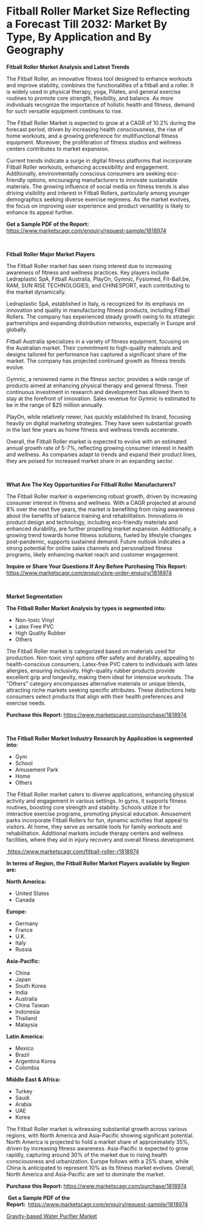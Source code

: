 <p><h1>Fitball Roller Market Size Reflecting a Forecast Till 2032: Market By Type, By Application and By Geography</h1></p><p><strong>Fitball Roller Market Analysis and Latest Trends</strong></p>
<p><p>The Fitball Roller, an innovative fitness tool designed to enhance workouts and improve stability, combines the functionalities of a fitball and a roller. It is widely used in physical therapy, yoga, Pilates, and general exercise routines to promote core strength, flexibility, and balance. As more individuals recognize the importance of holistic health and fitness, demand for such versatile equipment continues to rise.</p><p>The Fitball Roller Market is expected to grow at a CAGR of 10.2% during the forecast period, driven by increasing health consciousness, the rise of home workouts, and a growing preference for multifunctional fitness equipment. Moreover, the proliferation of fitness studios and wellness centers contributes to market expansion. </p><p>Current trends indicate a surge in digital fitness platforms that incorporate Fitball Roller workouts, enhancing accessibility and engagement. Additionally, environmentally conscious consumers are seeking eco-friendly options, encouraging manufacturers to innovate sustainable materials. The growing influence of social media on fitness trends is also driving visibility and interest in Fitball Rollers, particularly among younger demographics seeking diverse exercise regimens. As the market evolves, the focus on improving user experience and product versatility is likely to enhance its appeal further.</p></p>
<p><strong>Get a Sample PDF of the Report:&nbsp;</strong> <a href="https://www.marketscagr.com/enquiry/request-sample/1818974?utm_campaign=2235&utm_medium=2&utm_source=Github&utm_content=ia&utm_term=07022025&utm_id=fitball-roller">https://www.marketscagr.com/enquiry/request-sample/1818974</a></p>
<p>&nbsp;</p>
<p><strong>Fitball Roller Major Market Players</strong></p>
<p><p>The Fitball Roller market has seen rising interest due to increasing awareness of fitness and wellness practices. Key players include Ledraplastic SpA, Fitball Australia, PlayOn, Gymnic, Fysiomed, Fit-Ball.be, RAM, SUN RISE TECHNOLOGIES, and CHINESPORT, each contributing to the market dynamically.</p><p>Ledraplastic SpA, established in Italy, is recognized for its emphasis on innovation and quality in manufacturing fitness products, including Fitball Rollers. The company has experienced steady growth owing to its strategic partnerships and expanding distribution networks, especially in Europe and globally. </p><p>Fitball Australia specializes in a variety of fitness equipment, focusing on the Australian market. Their commitment to high-quality materials and designs tailored for performance has captured a significant share of the market. The company has projected continued growth as fitness trends evolve.</p><p>Gymnic, a renowned name in the fitness sector, provides a wide range of products aimed at enhancing physical therapy and general fitness. Their continuous investment in research and development has allowed them to stay at the forefront of innovation. Sales revenue for Gymnic is estimated to be in the range of $25 million annually.</p><p>PlayOn, while relatively newer, has quickly established its brand, focusing heavily on digital marketing strategies. They have seen substantial growth in the last few years as home fitness and wellness trends accelerate.</p><p>Overall, the Fitball Roller market is expected to evolve with an estimated annual growth rate of 5-7%, reflecting growing consumer interest in health and wellness. As companies adapt to trends and expand their product lines, they are poised for increased market share in an expanding sector.</p></p>
<p>&nbsp;</p>
<p><strong>What Are The Key Opportunities For Fitball Roller Manufacturers?</strong></p>
<p><p>The Fitball Roller market is experiencing robust growth, driven by increasing consumer interest in fitness and wellness. With a CAGR projected at around 8% over the next five years, the market is benefiting from rising awareness about the benefits of balance training and rehabilitation. Innovations in product design and technology, including eco-friendly materials and enhanced durability, are further propelling market expansion. Additionally, a growing trend towards home fitness solutions, fueled by lifestyle changes post-pandemic, supports sustained demand. Future outlook indicates a strong potential for online sales channels and personalized fitness programs, likely enhancing market reach and customer engagement.</p></p>
<p><strong>Inquire or Share Your Questions If Any Before Purchasing This Report:</strong> <a href="https://www.marketscagr.com/enquiry/pre-order-enquiry/1818974?utm_campaign=2235&utm_medium=2&utm_source=Github&utm_content=ia&utm_term=07022025&utm_id=fitball-roller">https://www.marketscagr.com/enquiry/pre-order-enquiry/1818974</a></p>
<p>&nbsp;</p>
<p><strong>Market Segmentation</strong></p>
<p><strong>The Fitball Roller Market Analysis by types is segmented into:</strong></p>
<p><ul><li>Non-toxic Vinyl</li><li>Latex Free PVC</li><li>High Quality Rubber</li><li>Others</li></ul></p>
<p><p>The Fitball Roller market is categorized based on materials used for production. Non-toxic vinyl options offer safety and durability, appealing to health-conscious consumers. Latex-free PVC caters to individuals with latex allergies, ensuring inclusivity. High-quality rubber products provide excellent grip and longevity, making them ideal for intensive workouts. The "Others" category encompasses alternative materials or unique blends, attracting niche markets seeking specific attributes. These distinctions help consumers select products that align with their health preferences and exercise needs.</p></p>
<p><strong>Purchase this Report:&nbsp;</strong><a href="https://www.marketscagr.com/purchase/1818974?utm_campaign=2235&utm_medium=2&utm_source=Github&utm_content=ia&utm_term=07022025&utm_id=fitball-roller">https://www.marketscagr.com/purchase/1818974</a></p>
<p>&nbsp;</p>
<p><strong>The Fitball Roller Market Industry Research by Application is segmented into:</strong></p>
<p><ul><li>Gym</li><li>School</li><li>Amusement Park</li><li>Home</li><li>Others</li></ul></p>
<p><p>The Fitball Roller market caters to diverse applications, enhancing physical activity and engagement in various settings. In gyms, it supports fitness routines, boosting core strength and stability. Schools utilize it for interactive exercise programs, promoting physical education. Amusement parks incorporate Fitball Rollers for fun, dynamic activities that appeal to visitors. At home, they serve as versatile tools for family workouts and rehabilitation. Additional markets include therapy centers and wellness facilities, where they aid in injury recovery and overall fitness development.</p></p>
<p><a href="https://www.marketscagr.com/fitball-roller-r1818974?utm_campaign=2235&utm_medium=2&utm_source=Github&utm_content=ia&utm_term=07022025&utm_id=fitball-roller">&nbsp;https://www.marketscagr.com/fitball-roller-r1818974</a></p>
<p><strong>In terms of Region, the Fitball Roller Market Players available by Region are:</strong></p>
<p>
    <p> <strong> North America: </strong>
        <ul>
            <li>United States</li>
            <li>Canada</li>
        </ul>
        </p> 
    <p> <strong> Europe: </strong>
        <ul>
            <li>Germany</li>
            <li>France</li>
            <li>U.K.</li>
            <li>Italy</li>
            <li>Russia</li>
        </ul>
        </p> 
    <p> <strong> Asia-Pacific: </strong>
        <ul>
            <li>China</li>
            <li>Japan</li>
            <li>South Korea</li>
            <li>India</li>
            <li>Australia</li>
            <li>China Taiwan</li>
            <li>Indonesia</li>
            <li>Thailand</li>
            <li>Malaysia</li>
        </ul>
        </p> 
    <p> <strong> Latin America: </strong>
        <ul>
            <li>Mexico</li>
            <li>Brazil</li>
            <li>Argentina Korea</li>
            <li>Colombia</li>
        </ul>
        </p> 
    <p> <strong> Middle East & Africa: </strong>
        <ul>
            <li>Turkey</li>
            <li>Saudi</li>
            <li>Arabia</li>
            <li>UAE</li>
            <li>Korea</li>
        </ul>
    </p>
    </p>
<p><p>The Fitball Roller market is witnessing substantial growth across various regions, with North America and Asia-Pacific showing significant potential. North America is projected to hold a market share of approximately 35%, driven by increasing fitness awareness. Asia-Pacific is expected to grow rapidly, capturing around 30% of the market due to rising health consciousness and urbanization. Europe follows with a 25% share, while China is anticipated to represent 10% as its fitness market evolves. Overall, North America and Asia-Pacific are set to dominate the market.</p></p>
<p><strong>Purchase this Report: </strong><a href="https://www.marketscagr.com/purchase/1818974?utm_campaign=2235&utm_medium=2&utm_source=Github&utm_content=ia&utm_term=07022025&utm_id=fitball-roller">https://www.marketscagr.com/purchase/1818974</a></p>
<p>&nbsp;<strong>Get a Sample PDF of the Report:&nbsp;&nbsp;</strong><a href="https://www.marketscagr.com/enquiry/request-sample/1818974?utm_campaign=2235&utm_medium=2&utm_source=Github&utm_content=ia&utm_term=07022025&utm_id=fitball-roller">https://www.marketscagr.com/enquiry/request-sample/1818974</a></p>
<p><strong></strong></p>
<p><p><a href="https://github.com/AshrafKhan865/Market-Research-Report-List-1/blob/main/gravity-based-water-purifier-market.md?utm_campaign=2235&utm_medium=2&utm_source=Github&utm_content=ia&utm_term=07022025&utm_id=fitball-roller">Gravity-based Water Purifier Market</a></p></p>